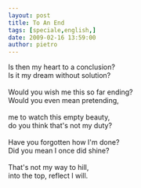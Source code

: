 ```yaml
---
layout: post
title: To An End
tags: [speciale,english,]
date: 2009-02-16 13:59:00
author: pietro
---
```

Is then my heart to a conclusion?<br/>Is it my dream without solution?<br/><br/>Would you wish me this so far ending?<br/>Would you even mean pretending,<br/><br/>me to watch this empty beauty,<br/>do you think that's not my duty?<br/><br/>Have you forgotten how I'm done?<br/>Did you mean I once did shine?<br/><br/>That's not my way to hill,<br/>into the top, reflect I will.

